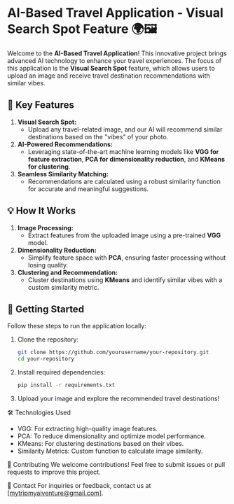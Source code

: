 # AI-Based Travel Application - Visual Search Spot Feature 🌍🖼️  

Welcome to the **AI-Based Travel Application**! This innovative project brings advanced AI technology to enhance your travel experiences. The focus of this application is the **Visual Search Spot** feature, which allows users to upload an image and receive travel destination recommendations with similar vibes.  

## 🌟 Key Features  
1. **Visual Search Spot:**  
   - Upload any travel-related image, and our AI will recommend similar destinations based on the "vibes" of your photo.  
2. **AI-Powered Recommendations:**  
   - Leveraging state-of-the-art machine learning models like **VGG for feature extraction**, **PCA for dimensionality reduction**, and **KMeans for clustering**.  
3. **Seamless Similarity Matching:**  
   - Recommendations are calculated using a robust similarity function for accurate and meaningful suggestions.  

## 💡 How It Works  
1. **Image Processing:**  
   - Extract features from the uploaded image using a pre-trained **VGG** model.  
2. **Dimensionality Reduction:**  
   - Simplify feature space with **PCA**, ensuring faster processing without losing quality.  
3. **Clustering and Recommendation:**  
   - Cluster destinations using **KMeans** and identify similar vibes with a custom similarity metric.  

## 🚀 Getting Started  
Follow these steps to run the application locally:  

1. Clone the repository:  
   ```bash
   git clone https://github.com/yourusername/your-repository.git
   cd your-repository
2. Install required dependencies:
   ```bash
   pip install -r requirements.txt
3. Upload your image and explore the recommended travel destinations!

🛠️ Technologies Used
- VGG: For extracting high-quality image features.
- PCA: To reduce dimensionality and optimize model performance.
- KMeans: For clustering destinations based on their vibes.
- Similarity Metrics: Custom function to calculate image similarity.
  
🤝 Contributing
We welcome contributions! Feel free to submit issues or pull requests to improve this project.

📧 Contact
For inquiries or feedback, contact us at [mytripmyaiventure@gmail.com].
